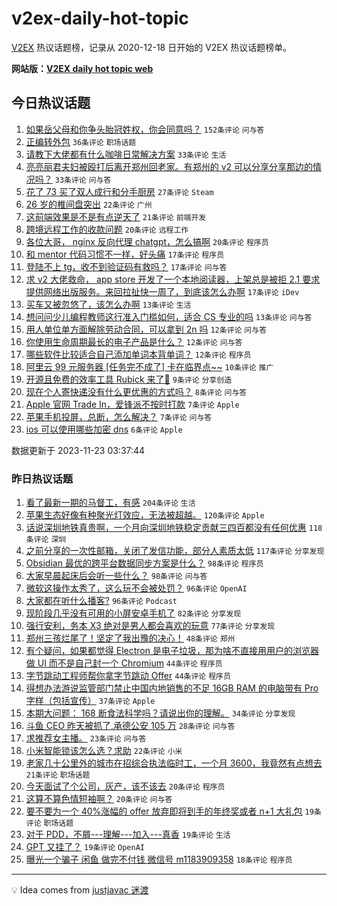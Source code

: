 # v2ex-daily-hot-topic

[V2EX](https://www.v2ex.com/) 热议话题榜，记录从 2020-12-18 日开始的 V2EX 热议话题榜单。

**网站版：[V2EX daily hot topic web](https://boojack.github.io/v2ex-daily-hot-topic-web/)**

## 今日热议话题

<!-- TODAY BEGIN -->

1. [如果岳父母和你争头胎冠姓权，你会同意吗？](https://www.v2ex.com/t/994383) `152条评论` `问与答`
1. [正编转外包](https://www.v2ex.com/t/994374) `36条评论` `职场话题`
1. [请教下大佬都有什么咖啡日常解决方案](https://www.v2ex.com/t/994422) `33条评论` `生活`
1. [亮亮丽君夫妇被殴打后离开郑州回老家。有郑州的 v2 可以分享分享那边的情况吗？](https://www.v2ex.com/t/994415) `33条评论` `问与答`
1. [花了 73 买了双人成行和分手厨房](https://www.v2ex.com/t/994372) `27条评论` `Steam`
1. [26 岁的椎间盘突出](https://www.v2ex.com/t/994394) `22条评论` `广州`
1. [这前端效果是不是有点逆天了](https://www.v2ex.com/t/994402) `21条评论` `前端开发`
1. [跨境远程工作的收款问题](https://www.v2ex.com/t/994411) `20条评论` `远程工作`
1. [各位大哥， nginx 反向代理 chatgpt，怎么搞啊](https://www.v2ex.com/t/994380) `20条评论` `程序员`
1. [和 mentor 代码习惯不一样，好头痛](https://www.v2ex.com/t/994435) `17条评论` `程序员`
1. [登陆不上 tg，收不到验证码有救吗？](https://www.v2ex.com/t/994378) `17条评论` `问与答`
1. [求 v2 大佬救命， app store 开发了一个本地阅读器，上架总是被拒 2.1 要求提供网络出版服务。来回拉扯快一周了，到底该怎么办啊](https://www.v2ex.com/t/994365) `17条评论` `iDev`
1. [买车又被忽悠了，该怎么办啊](https://www.v2ex.com/t/994438) `13条评论` `生活`
1. [想问问少儿编程教师这行准入门槛如何，适合 CS 专业的吗](https://www.v2ex.com/t/994403) `13条评论` `问与答`
1. [用人单位单方面解除劳动合同，可以拿到 2n 吗](https://www.v2ex.com/t/994412) `12条评论` `问与答`
1. [你使用生命周期最长的电子产品是什么？](https://www.v2ex.com/t/994388) `12条评论` `问与答`
1. [哪些软件比较适合自己添加单词本背单词？](https://www.v2ex.com/t/994362) `12条评论` `程序员`
1. [阿里云 99 元服务器 [任务完不成了] 卡在临界点~~](https://www.v2ex.com/t/994368) `10条评论` `推广`
1. [开源且免费的效率工具 Rubick 来了🎉](https://www.v2ex.com/t/994399) `9条评论` `分享创造`
1. [现在个人寄快递没有什么更优惠的方式吗？](https://www.v2ex.com/t/994416) `8条评论` `问与答`
1. [Apple 官网 Trade In，爱锋派不按时打款](https://www.v2ex.com/t/994420) `7条评论` `Apple`
1. [苹果手机投屏，总断，怎么解决？](https://www.v2ex.com/t/994381) `7条评论` `问与答`
1. [ios 可以使用哪些加密 dns](https://www.v2ex.com/t/994407) `6条评论` `Apple`

数据更新于 2023-11-23 03:37:44

<!-- TODAY END -->

### 昨日热议话题

<!-- YESTERDAY BEGIN -->

1. [看了最新一期的马督工，有感](https://www.v2ex.com/t/994017) `204条评论` `生活`
1. [苹果生态好像有种聚光灯效应，无法被超越。](https://www.v2ex.com/t/994045) `120条评论` `Apple`
1. [话说深圳地铁真贵啊，一个月向深圳地铁稳定贡献三四百都没有任何优惠](https://www.v2ex.com/t/994156) `118条评论` `深圳`
1. [之前分享的一次性邮箱，关闭了发信功能，部分人素质太低](https://www.v2ex.com/t/994021) `117条评论` `分享发现`
1. [Obsidian 最优的跨平台数据同步方案是什么？](https://www.v2ex.com/t/994099) `98条评论` `程序员`
1. [大家早晨起床后会听一些什么？](https://www.v2ex.com/t/994010) `98条评论` `问与答`
1. [微软这操作太秀了，这么玩不会被处罚？](https://www.v2ex.com/t/994031) `96条评论` `OpenAI`
1. [大家都在听什么播客?](https://www.v2ex.com/t/994034) `96条评论` `Podcast`
1. [现阶段几乎没有可用的小屏安卓手机了](https://www.v2ex.com/t/994077) `82条评论` `分享发现`
1. [强行安利，务本 X3 绝对是男人都会喜欢的玩意](https://www.v2ex.com/t/994133) `77条评论` `分享发现`
1. [郑州三孩烂尾了！坚定了我出豫的决心！](https://www.v2ex.com/t/994225) `48条评论` `郑州`
1. [有个疑问，如果都觉得 Electron 是电子垃圾，那为啥不直接用用户的浏览器做 UI 而不是自己封一个 Chromium](https://www.v2ex.com/t/994305) `44条评论` `程序员`
1. [字节跳动工程师帮你拿字节跳动 Offer](https://www.v2ex.com/t/994239) `44条评论` `程序员`
1. [得想办法游说监管部门禁止中国内地销售的不足 16GB RAM 的电脑带有 Pro 字样（包括宣传）](https://www.v2ex.com/t/994227) `37条评论` `Apple`
1. [本期大问题： 168 断食法科学吗？请说出你的理解。](https://www.v2ex.com/t/994295) `34条评论` `分享发现`
1. [斗鱼 CEO 昨天被抓了,承德公安 105 万](https://www.v2ex.com/t/994180) `28条评论` `问与答`
1. [求推荐女主播。](https://www.v2ex.com/t/994229) `23条评论` `问与答`
1. [小米智能锁该怎么选？求助](https://www.v2ex.com/t/994013) `22条评论` `小米`
1. [老家几十公里外的城市在招综合执法临时工，一个月 3600，我竟然有点想去](https://www.v2ex.com/t/994311) `21条评论` `职场话题`
1. [今天面试了个公司，灰产，该不该去](https://www.v2ex.com/t/994143) `20条评论` `程序员`
1. [这算不算色情短袖啊？](https://www.v2ex.com/t/994116) `20条评论` `问与答`
1. [要不要为一个 40%涨幅的 offer 放弃即将到手的年终奖或者 n+1 大礼包](https://www.v2ex.com/t/994241) `19条评论` `职场话题`
1. [对于 PDD，不屑---理解---加入---真香](https://www.v2ex.com/t/994218) `19条评论` `生活`
1. [GPT 又挂了？](https://www.v2ex.com/t/994007) `19条评论` `OpenAI`
1. [曝光一个骗子 闲鱼 做完不付钱 微信号 m1183909358](https://www.v2ex.com/t/994201) `18条评论` `程序员`

<!-- YESTERDAY END -->

---

💡 Idea comes from [justjavac 迷渡](https://github.com/justjavac/)

